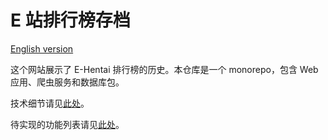 # E 站排行榜存档

[English version](../README.md)

这个网站展示了 E-Hentai 排行榜的历史。本仓库是一个 monorepo，包含 Web 应用、爬虫服务和数据库包。

技术细节请见[此处](./implementation-details.md)。

待实现的功能列表请见[此处](./todo.md)。